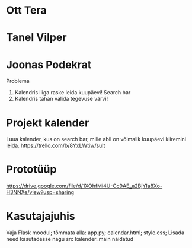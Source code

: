 # Ott Tera
# Tanel Vilper
# Joonas Podekrat
Problema
1. Kalendris liiga raske leida kuupäevi! Search bar
2. Kalendris tahan valida tegevuse värvi!
# Projekt kalender
Luua kalender, kus on search bar, mille abil on võimalik kuupäevi kiiremini leida.
https://trello.com/b/8YxLWtiw/sult
# Prototüüp 
https://drive.google.com/file/d/1XOhfMi4U-Cc9AE_a2BjYIa8Xo-H3NNXe/view?usp=sharing
# Kasutajajuhis
Vaja Flask moodul; tõmmata alla: app.py; calendar.html; style.css;
Lisada need kasutadesse nagu src kalender_main näidatud
